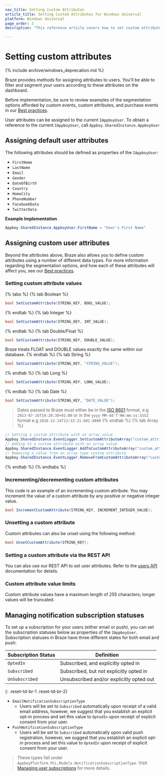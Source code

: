 ```yaml
---
nav_title: Setting Custom Attributes
article_title: Setting Custom Attributes for Windows Universal
platform: Windows Universal
page_order: 3
description: "This reference article covers how to set custom attributes on the Windows Universal platform."

---
```


# Setting custom attributes
{% include archive/windows_deprecation.md %}

Braze provides methods for assigning attributes to users. You'll be able to filter and segment your users according to these attributes on the dashboard.

Before implementation, be sure to review examples of the segmentation options afforded by custom events, custom attributes, and purchase events in our [Best practices][7].

User attributes can be assigned to the current `IAppboyUser`. To obtain a reference to the current `IAppboyUser`, call `Appboy.SharedInstance.AppboyUser`

## Assigning default user attributes

The following attributes should be defined as properties of the `IAppboyUser`:

- `FirstName`
- `LastName`
- `Email`
- `Gender`
- `DateOfBirth`
- `Country`
- `HomeCity`
- `PhoneNumber`
- `FacebookData`
- `TwitterData`

**Example Implementation**

```csharp
Appboy.SharedInstance.AppboyUser.FirstName = "User's First Name"
```

## Assigning custom user attributes

Beyond the attributes above, Braze also allows you to define custom attributes using a number of different data types. For more information regarding the segmentation options, and how each of these attributes will affect you, see our [Best practices]({{site.baseurl}}/developer_guide/platform_integration_guides/windows_universal/analytics/setting_user_ids/#user-id-integration-best-practices-and-notes).

### Setting custom attribute values

{% tabs %}
{% tab Boolean %}
```csharp
bool SetCustomAttribute(STRING_KEY, BOOL_VALUE);
```
{% endtab %}
{% tab Integer %}
```csharp
bool SetCustomAttribute(STRING_KEY, INT_VALUE);
```
{% endtab %}
{% tab Double/Float %}
```csharp
bool SetCustomAttribute(STRING_KEY, DOUBLE_VALUE);
```
Braze treats FLOAT and DOUBLE values exactly the same within our database.
{% endtab %}
{% tab String %}
```csharp
bool SetCustomAttribute(STRING_KEY, "STRING_VALUE");
```
{% endtab %}
{% tab Long %}
```csharp
bool SetCustomAttribute(STRING_KEY, LONG_VALUE);
```
{% endtab %}
{% tab Date %}
```csharp
bool SetCustomAttribute(STRING_KEY, "DATE_VALUE");
```
>  Dates passed to Braze must either be in the [ISO 8601][2] format, e.g `2013-07-16T19:20:30+01:00` or in the `yyyy-MM-dd'T'HH:mm:ss:SSSZ` format e.g `2016-12-14T13:32:31.601-0800`
{% endtab %}
{% tab Array %}
```csharp
// Setting a custom attribute with an array value
Appboy.SharedInstance.EventLogger.SetCustomAttributeArray("custom_attribute_array_test", testSetArray);
// Adding to a custom attribute with an array value
Appboy.SharedInstance.EventLogger.AddToCustomAttributeArray("custom_attribute_array_test", testAddString);
// Removing a value from an array type custom attribute
Appboy.SharedInstance.EventLogger.RemoveFromCustomAttributeArray("custom_attribute_array_test", testRemString);
```
{% endtab %}
{% endtabs %}

### Incrementing/decrementing custom attributes

This code is an example of an incrementing custom attribute. You may increment the value of a custom attribute by any positive or negative integer value.

```csharp
bool IncrementCustomAttribute(STRING_KEY, INCREMENT_INTEGER_VALUE);
```

### Unsetting a custom attribute

Custom attributes can also be unset using the following method:

```csharp
bool UnsetCustomAttribute(STRING_KEY);
```

### Setting a custom attribute via the REST API

You can also use our REST API to set user attributes. Refer to the [users API][4] documentation for details.

### Custom attribute value limits

Custom attribute values have a maximum length of 255 characters; longer values will be truncated.

## Managing notification subscription statuses

To set up a subscription for your users (either email or push), you can set the subscription statuses below as properties of the `IAppboyUser`. Subscription statuses in Braze have three different states for both email and push:

| Subscription Status | Definition |
| ------------------- | ---------- |
| `OptedIn` | Subscribed, and explicitly opted in |
| `Subscribed` | Subscribed, but not explicitly opted in |
| `UnSubscribed` | Unsubscribed and/or explicitly opted out |
{: .reset-td-br-1 .reset-td-br-2}

- `EmailNotificationSubscriptionType`
  - Users will be set to `Subscribed` automatically upon receipt of a valid email address, however, we suggest that you establish an explicit opt-in process and set this value to `OptedIn` upon receipt of explicit consent from your user.
- `PushNotificationSubscriptionType`
  - Users will be set to `Subscribed` automatically upon valid push registration, however, we suggest that you establish an explicit opt-in process and set this value to `OptedIn` upon receipt of explicit consent from your user.

>  These types fall under `AppboyPlatform.PCL.Models.NotificationSubscriptionType`. Visit [Managing user subscriptions][10] for more details.

[1]: {{site.baseurl}}/developer_guide/platform_integration_guides/windows_universal/analytics/setting_user_ids/#user-id-integration-best-practices--notes
[2]: http://en.wikipedia.org/wiki/ISO_8601
[4]: {{site.baseurl}}/developer_guide/rest_api/user_data/#user-data
[7]: {{site.baseurl}}/developer_guide/platform_wide/analytics_overview/#user-data-collection
[10]: {{site.baseurl}}/user_guide/message_building_by_channel/email/managing_user_subscriptions/#managing-user-subscriptions
